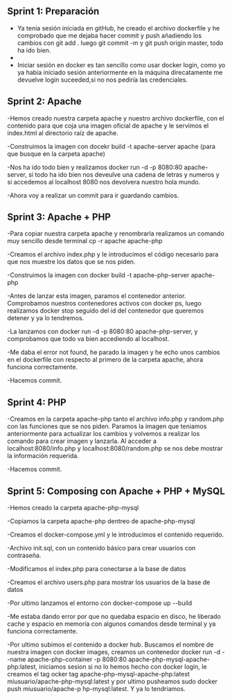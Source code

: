 ## Sprint 1: Preparación
- Ya tenía sesión iniciada en gitHub, he creado el archivo dockerfile y he comprobado que me dejaba hacer commit y push añadiendo los cambios con git add . luego git commit -m y git push origin master, todo ha ido bien.
- 
- Iniciar sesión en docker es tan sencillo como usar docker login, como yo ya habia iniciado sesión anteriormente en la máquina direcatamente me devuelve login suceeded,si no nos pediría las credenciales.

## Sprint 2: Apache
-Hemos creado nuestra carpeta apache y nuestro archivo dockerfile, con el contenido para que coja una imagen oficial de apache y le servimos el index.html al directorio raíz de apache.

-Construimos la imagen con docekr build -t apache-server apache (para que busque en la carpeta apache)

-Nos ha ido todo bien y realizamos docker run -d -p 8080:80 apache-server, si todo ha ido bien nos deveulve una cadena de letras y numeros y si accedemos al localhost 8080 nos devolvera nuestro hola mundo.

-Ahora voy a realizar un commit para ir guardando cambios.

## Sprint 3: Apache + PHP
-Para copiar nuestra carpeta apache y renombrarla realizamos un comando muy sencillo desde terminal cp -r apache apache-php

-Creamos el archivo index.php y le introducimos el código necesario para que nos muestre los datos que se nos piden.

-Construimos la imagen con docker build -t apache-php-server apache-php

-Antes de lanzar esta imagen, paramos el contenedor anterior. Comprobamos nuestros contenedores activos con docker ps, luego realizamos docker stop seguido del id del contenedor que queremos detener y ya lo tendremos.

-La lanzamos con docker run -d -p 8080:80 apache-php-server, y comprobamos que todo va bien accediendo al localhost.

-Me daba el error not found, he parado la imagen y he echo unos cambios en el dockerfile con respecto al primero de la carpeta apache, ahora funciona correctamente.

-Hacemos commit.

## Sprint 4: PHP
-Creamos en la carpeta apache-php tanto el archivo info.php y random.php con las funciones que se nos piden. Paramos la imagen que teniamos anteriormente para actualizar los cambios y volvemos a realizar los comando para crear imagen y lanzarla. Al acceder a localhost:8080/info.php y localhost:8080/random.php se nos debe mostrar la información requerida.

-Hacemos commit.

## Sprint 5: Composing con Apache + PHP + MySQL
-Hemos creado la carpeta apache-php-mysql

-Copiamos la carpeta apache-php dentreo de apache-php-mysql

-Creamos el docker-compose.yml y le introducimos el contenido requerido.

-Archivo init.sql, con un contenido básico para crear usuarios con contraseña.

-Modificamos el index.php para conectarse a la base de datos

-Creamos el archivo users.php para mostrar los usuarios de la base de datos

-Por ultimo lanzamos el entorno con docker-compose up --build

-Me estaba dando error por que no quedaba espacio en disco, he liberado cache y espacio en memoria con algunos comandos desde terminal y ya funciona correctamente.

-Por ultimo subimos el contenido a docker hub. Buscamos el nombre de nuestra imagen con docker images, creamos un contenedor docker run -d --name apache-php-container -p 8080:80 apache-php-mysql-apache-php:latest, iniciamos sesion si no lo hemos hecho con docker login, le creamos el tag ocker tag apache-php-mysql-apache-php:latest miusuario/apache-php-mysql:latest y por ultimo pusheamos sudo docker push miusuario/apache-p
hp-mysql:latest. Y ya lo tendriamos.